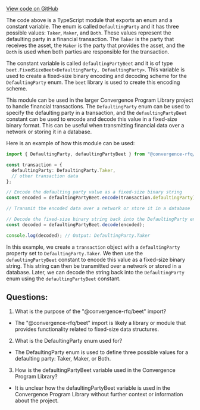 [View code on GitHub](https://github.com/convergence-rfq/convergence-program-library/rfq/js/generated/types/DefaultingParty.d.ts)

The code above is a TypeScript module that exports an enum and a constant variable. The enum is called `DefaultingParty` and it has three possible values: `Taker`, `Maker`, and `Both`. These values represent the defaulting party in a financial transaction. The `Taker` is the party that receives the asset, the `Maker` is the party that provides the asset, and the `Both` is used when both parties are responsible for the transaction.

The constant variable is called `defaultingPartyBeet` and it is of type `beet.FixedSizeBeet<DefaultingParty, DefaultingParty>`. This variable is used to create a fixed-size binary encoding and decoding scheme for the `DefaultingParty` enum. The `beet` library is used to create this encoding scheme.

This module can be used in the larger Convergence Program Library project to handle financial transactions. The `DefaultingParty` enum can be used to specify the defaulting party in a transaction, and the `defaultingPartyBeet` constant can be used to encode and decode this value in a fixed-size binary format. This can be useful when transmitting financial data over a network or storing it in a database.

Here is an example of how this module can be used:

```typescript
import { DefaultingParty, defaultingPartyBeet } from "@convergence-rfq/financial";

const transaction = {
  defaultingParty: DefaultingParty.Taker,
  // other transaction data
};

// Encode the defaulting party value as a fixed-size binary string
const encoded = defaultingPartyBeet.encode(transaction.defaultingParty);

// Transmit the encoded data over a network or store it in a database

// Decode the fixed-size binary string back into the DefaultingParty enum
const decoded = defaultingPartyBeet.decode(encoded);

console.log(decoded); // Output: DefaultingParty.Taker
```

In this example, we create a `transaction` object with a `defaultingParty` property set to `DefaultingParty.Taker`. We then use the `defaultingPartyBeet` constant to encode this value as a fixed-size binary string. This string can then be transmitted over a network or stored in a database. Later, we can decode the string back into the `DefaultingParty` enum using the `defaultingPartyBeet` constant.
## Questions: 
 1. What is the purpose of the "@convergence-rfq/beet" import?
- The "@convergence-rfq/beet" import is likely a library or module that provides functionality related to fixed-size data structures.

2. What is the DefaultingParty enum used for?
- The DefaultingParty enum is used to define three possible values for a defaulting party: Taker, Maker, or Both.

3. How is the defaultingPartyBeet variable used in the Convergence Program Library?
- It is unclear how the defaultingPartyBeet variable is used in the Convergence Program Library without further context or information about the project.